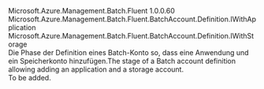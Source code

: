 <Type Name="IWithApplicationAndStorage" FullName="Microsoft.Azure.Management.Batch.Fluent.BatchAccount.Definition.IWithApplicationAndStorage">
  <TypeSignature Language="C#" Value="public interface IWithApplicationAndStorage : Microsoft.Azure.Management.Batch.Fluent.BatchAccount.Definition.IWithApplication, Microsoft.Azure.Management.Batch.Fluent.BatchAccount.Definition.IWithStorage" />
  <TypeSignature Language="ILAsm" Value=".class public interface auto ansi abstract IWithApplicationAndStorage implements class Microsoft.Azure.Management.Batch.Fluent.BatchAccount.Definition.IWithApplication, class Microsoft.Azure.Management.Batch.Fluent.BatchAccount.Definition.IWithStorage" />
  <TypeSignature Language="DocId" Value="T:Microsoft.Azure.Management.Batch.Fluent.BatchAccount.Definition.IWithApplicationAndStorage" />
  <TypeSignature Language="VB.NET" Value="Public Interface IWithApplicationAndStorage&#xA;Implements IWithApplication, IWithStorage" />
  <TypeSignature Language="F#" Value="type IWithApplicationAndStorage = interface&#xA;    interface IWithStorage&#xA;    interface IWithApplication" />
  <AssemblyInfo>
    <AssemblyName>Microsoft.Azure.Management.Batch.Fluent</AssemblyName>
    <AssemblyVersion>1.0.0.60</AssemblyVersion>
  </AssemblyInfo>
  <Interfaces>
    <Interface>
      <InterfaceName>Microsoft.Azure.Management.Batch.Fluent.BatchAccount.Definition.IWithApplication</InterfaceName>
    </Interface>
    <Interface>
      <InterfaceName>Microsoft.Azure.Management.Batch.Fluent.BatchAccount.Definition.IWithStorage</InterfaceName>
    </Interface>
  </Interfaces>
  <Docs>
    <summary>
            <span data-ttu-id="f5d22-101">Die Phase der Definition eines Batch-Konto so, dass eine Anwendung und ein Speicherkonto hinzufügen.</span><span class="sxs-lookup"><span data-stu-id="f5d22-101">The stage of a Batch account definition allowing adding an application and a storage account.</span></span>
            </summary>
    <remarks>To be added.</remarks>
  </Docs>
  <Members />
</Type>